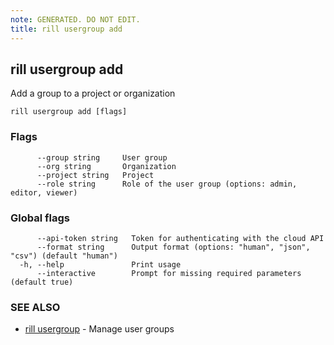 ```yaml
---
note: GENERATED. DO NOT EDIT.
title: rill usergroup add
---
```

## rill usergroup add

Add a group to a project or organization

```
rill usergroup add [flags]
```

### Flags

```
      --group string     User group
      --org string       Organization
      --project string   Project
      --role string      Role of the user group (options: admin, editor, viewer)
```

### Global flags

```
      --api-token string   Token for authenticating with the cloud API
      --format string      Output format (options: "human", "json", "csv") (default "human")
  -h, --help               Print usage
      --interactive        Prompt for missing required parameters (default true)
```

### SEE ALSO

* [rill usergroup](usergroup.md)	 - Manage user groups

